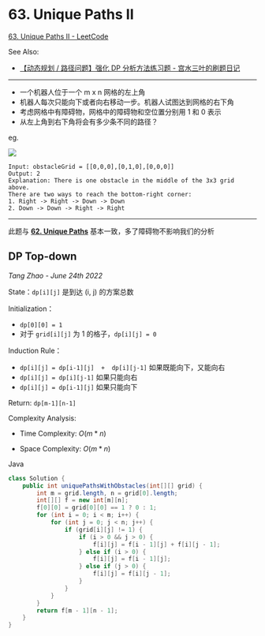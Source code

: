# **63. Unique Paths II**

[63. Unique Paths II - LeetCode](https://leetcode.com/problems/unique-paths-ii/)

See Also:

- [【动态规划 / 路径问题】强化 DP 分析方法练习题  -  宫水三叶的刷题日记](https://mp.weixin.qq.com/s?__biz=MzU4NDE3MTEyMA==&mid=2247485089&idx=1&sn=fd52fd088a5778c9ee101741d458605d&scene=21#wechat_redirect)

---
- 一个机器人位于一个 m x n 网格的左上角 
- 机器人每次只能向下或者向右移动一步。机器人试图达到网格的右下角
- 考虑网格中有障碍物，网格中的障碍物和空位置分别用 1 和 0 表示
- 从左上角到右下角将会有多少条不同的路径？

eg.

![](https://assets.leetcode.com/uploads/2020/11/04/robot1.jpg)

```
Input: obstacleGrid = [[0,0,0],[0,1,0],[0,0,0]]
Output: 2
Explanation: There is one obstacle in the middle of the 3x3 grid above.
There are two ways to reach the bottom-right corner:
1. Right -> Right -> Down -> Down
2. Down -> Down -> Right -> Right
```

------

此题与 [**62. Unique Paths**](https://www.notion.so/62-Unique-Paths-011293c6f16d4a54b1e9e632e7caa49e) 基本一致，多了障碍物不影响我们的分析

## DP Top-down

*Tang Zhao - June 24th 2022*

State：`dp[i][j]` 是到达 (i, j) 的方案总数

Initialization：

- `dp[0][0] = 1`
- 对于 `grid[i][j]` 为 1 的格子，`dp[i][j] = 0`

Induction Rule：

- `dp[i][j] = dp[i-1][j]  +  dp[i][j-1]`             如果既能向下，又能向右
- `dp[i][j] = dp[i][j-1]`                                          如果只能向右
- `dp[i][j] = dp[i-1][j]`                                          如果只能向下

Return: `dp[m-1][n-1]`

Complexity Analysis:

- Time Complexity: $O(m*n)$

- Space Complexity: $O(m*n)$

Java

```java
class Solution {
    public int uniquePathsWithObstacles(int[][] grid) {
        int m = grid.length, n = grid[0].length;
        int[][] f = new int[m][n];
        f[0][0] = grid[0][0] == 1 ? 0 : 1;
        for (int i = 0; i < m; i++) {
            for (int j = 0; j < n; j++) {
                if (grid[i][j] != 1) {
                    if (i > 0 && j > 0) {
                        f[i][j] = f[i - 1][j] + f[i][j - 1];
                    } else if (i > 0) {
                        f[i][j] = f[i - 1][j];
                    } else if (j > 0) {
                        f[i][j] = f[i][j - 1];
                    }
                }
            }
        }
        return f[m - 1][n - 1];
    }
}
```

